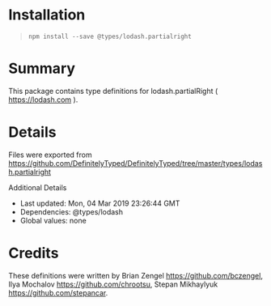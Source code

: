 # Installation
> `npm install --save @types/lodash.partialright`

# Summary
This package contains type definitions for lodash.partialRight ( https://lodash.com ).

# Details
Files were exported from https://github.com/DefinitelyTyped/DefinitelyTyped/tree/master/types/lodash.partialright

Additional Details
 * Last updated: Mon, 04 Mar 2019 23:26:44 GMT
 * Dependencies: @types/lodash
 * Global values: none

# Credits
These definitions were written by Brian Zengel <https://github.com/bczengel>, Ilya Mochalov <https://github.com/chrootsu>, Stepan Mikhaylyuk <https://github.com/stepancar>.
